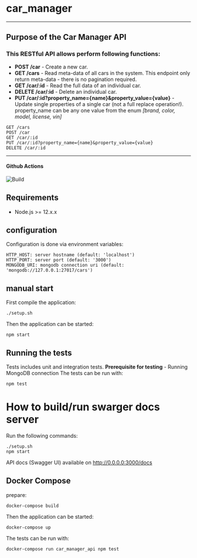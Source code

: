 # car_manager
---
## Purpose of the Car Manager API

### This RESTful API allows perform following functions:
   * **POST /car** - Create a new car.
   * **GET /cars** - Read meta-data of all cars in the system. This endpoint only return meta-data - there is no pagination required.
   * **GET /car/:id** - Read the full data of an individual car.
   * **DELETE /car/:id** - Delete an individual car.
   * **PUT /car/:id?property_name={name}&property_value={value}** - Update single properties of a single car (not a full replace operation!). property_name can be any one value from the enum *[brand, color, model, license, vin]*


    GET /cars
    POST /car
    GET /car/:id
    PUT /car/:id?property_name={name}&property_value={value}
    DELETE /car/:id
    
---    
#### Github Actions

![Build](https://github.com/pately/car_manager/workflows/Build/badge.svg)

## Requirements
  * Node.js >= 12.x.x

## configuration

Configuration is done via environment variables:

```
HTTP_HOST: server hostname (default: 'localhost')
HTTP_PORT: server port (default: '3000')
MONGODB_URI: mongodb connection uri (default: 'mongodb://127.0.0.1:27017/cars')
```

## manual start

First compile the application:

```
./setup.sh
```

Then the application can be started:

```
npm start
```

## Running the tests

Tests includes unit and integration tests. 
**Prerequisite for testing** - Running MongoDB connection
The tests can be run with:

```
npm test
```

# How to build/run swarger docs server
Run the following commands:
```
./setup.sh
npm start
```
API docs (Swagger UI) available on http://0.0.0.0:3000/docs

## Docker Compose

prepare:

```
docker-compose build
```
Then the application can be started:

```
docker-compose up
```

The tests can be run with:

```
docker-compose run car_manager_api npm test
```